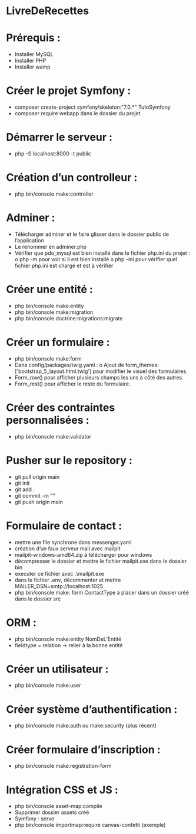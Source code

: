 # LivreDeRecettes
# Prérequis :
-	Installer MySQL
-	Installer PHP
-	Installer wamp

# Créer le projet Symfony :
-	composer create-project symfony/skeleton:"7.0.*" TutoSymfony
-	composer require webapp dans le dossier du projet

# Démarrer le serveur :
-	php -S localhost:8000 -t public

# Création d’un controlleur :
-	php bin/console make:controller

# Adminer :
-	Télécharger adminer et le faire glisser dans le dossier public de l’application
-	Le renommer en adminer.php
-	Vérifier que pdo_mysql est bien installé dans le fichier php.ini du projet :
o	php -m pour voir si il est bien installé
o	php –ini pour vérifier quel fichier php.ini est chargé et est à vérifier

# Créer une entité :
-	php bin/console make:entity
-	php bin/console make:migration
-	php bin/console doctrine:migrations:migrate

# Créer un formulaire :
-	php bin/console make:form
-	Dans config/packages/twig.yaml :
  o	Ajout de form_themes: ['bootstrap_5_layout.html.twig'] pour modifier le visuel des formulaires.
-	Form_row() pour afficher plusieurs champs les uns à côté des autres.
-	Form_rest() pour afficher le reste du formulaire.

# Créer des contraintes personnalisées :
-	php bin/console make:validator

# Pusher sur le repository :
- git pull origin main
- git init
- git add .
- git commit -m ""
- git push origin main

# Formulaire de contact :
-	mettre une file synchrone dans messenger.yaml
-	création d’un faux serveur mail avec mailpit
-	mailpit-windows-amd64.zip à télécharger pour windows
-	décompresser le dossier et mettre le fichier mailpit.exe dans le dossier bin
-	executer ce fichier avec .\mailpit.exe
-	dans le fichier .env, décommenter et mettre MAILER_DSN=smtp://localhost:1025
-	php bin/console make: form ContactType à placer dans un dossier créé dans le dossier src

# ORM :
-	php bin/console make:entity NomDeL’Entité
-	fieldtype = relation -> relier à la bonne entité

# Créer un utilisateur :
-	php bin/console make:user

# Créer système d’authentification :
-	php bin/console make:auth ou make:security (plus récent)

# Créer formulaire d’inscription :
-	php bin/console make:registration-form

# Intégration CSS et JS :
-	php bin/console asset-map:compile
-	Supprimer dossier assets créé
-	Symfony : serve
-	php bin/console importmap:require canvas-confetti (exemple)



